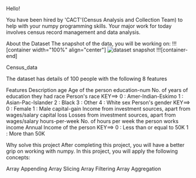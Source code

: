 Hello!

You have been hired by 'CACT'(Census Analysis and Collection Team) to help with your numpy programming skills. Your major work for today involves census record management and data analysis.

About the Dataset
The snapshot of the data, you will be working on:
!!![container width="100%" align="center"]
![dataset snapshot](undefined/account/b16/6a1f0c95-2915-474c-917f-dc711cc8d89b/b239/2943d29e-fcba-4010-99db-b7f6ec6837f3/file.PNG)
!!![container-end]






Census_data

The dataset has details of 100 people with the following 8 features

Features	       Description
age	                       Age of the person
education-num    No. of years of education they had
race	               Person's race
                                KEY==> 0 :  Amer-Indian-Eskimo
                                 1 : Asian-Pac-Islander
                                2 : Black
                                3 : Other
                                4 : White
 sex	                       Person's gender
                                KEY==> 0 : Female
                                1 : Male
capital-gain	        Income from investment sources, apart from wages/salary
capital loss	         Losses from investment sources, apart from wages/salary
hours-per-week	No. of hours per week the person works
income	                 Annual Income of the person
                                 KEY==> 0 : Less than or equal to 50K
                                1 : More than 50K

Why solve this project
After completing this project, you will have a better grip on working with numpy. In this project, you will apply the following concepts:

Array Appending
Array Slicing
Array Filtering
Array Aggregation